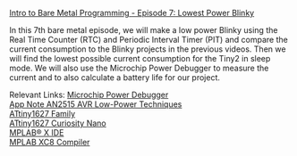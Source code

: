 [Intro to Bare Metal Programming - Episode 7: Lowest Power Blinky](https://www.youtube.com/watch?v=oe6Gy0CRUi8&list=PLtQdQmNK_0DQ8KGcZ1BOPv-3RDPvtqJ1H&index=7)

In this 7th bare metal episode, we will make a low power Blinky using the Real Time Counter (RTC) and Periodic Interval Timer (PIT) 
and compare the current consumption to the Blinky projects in the previous videos. Then we will find the lowest possible current 
consumption for the Tiny2 in sleep mode. We will also use the Microchip Power Debugger to measure the current and to also calculate 
a battery life for our project.

Relevant Links: 
[Microchip Power Debugger](https://mchp.us/3Y3paAe)  
[App Note AN2515 AVR Low-Power Techniques](https://mchp.us/3zhX34o)  
[ATtiny1627 Family](https://mchp.us/3FqAI9g)  
[ATtiny1627 Curiosity Nano](https://mchp.us/3gZf1ns)  
[MPLAB® X IDE](https://mchp.us/3EZj9vw)  
[MPLAB XC8 Compiler](https://mchp.us/3gZAmgk)  
 